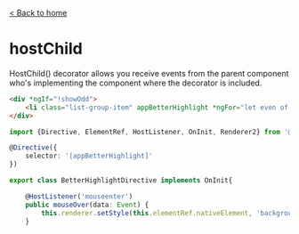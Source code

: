 [< Back to home](../README.md)

# hostChild

HostChild() decorator allows you receive events from the parent component who's implementing the component where the decorator is included.

```html
<div *ngIf="!showOdd">
    <li class="list-group-item" appBetterHighlight *ngFor="let even of evenNumbers">{{even}}</li>
</div>
```

```typescript
import {Directive, ElementRef, HostListener, OnInit, Renderer2} from '@angular/core';

@Directive({
    selector: '[appBetterHighlight]'
})

export class BetterHighlightDirective implements OnInit{

    @HostListener('mouseenter') 
    public mouseOver(data: Event) {
        this.renderer.setStyle(this.elementRef.nativeElement, 'background-color', '#ff4343');
    }
```